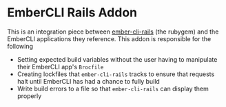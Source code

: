 # EmberCLI Rails Addon

This is an integration piece between
[ember-cli-rails](https://github.com/rwz/ember-cli-rails/pull/25/files) (the
rubygem) and the EmberCLI applications they reference.  This addon is
responsible for the following

- Setting expected build variables without the user having to manipulate their
  EmberCLI app's `Brocfile`
- Creating lockfiles that `ember-cli-rails` tracks to ensure that requests halt
  until EmberCLI has had a chance to fully build
- Write build errors to a file so that `ember-cli-rails` can display them
  properly
